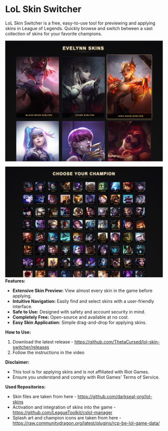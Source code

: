 # LoL Skin Switcher

LoL Skin Switcher is a free, easy-to-use tool for previewing and applying skins in League of Legends. Quickly browse and switch between a vast collection of skins for your favorite champions.

![](img/2.png)

![](img/1.png)
**Features:**

*   **Extensive Skin Preview:** View almost every skin in the game before applying.
*   **Intuitive Navigation:** Easily find and select skins with a user-friendly interface.
*   **Safe to Use:** Designed with safety and account security in mind.
*   **Completely Free:** Open-source and available at no cost.
*   **Easy Skin Application:** Simple drag-and-drop for applying skins.

**How to Use:**

1.  Download the latest release - https://github.com/ThetaCursed/lol-skin-switcher/releases
2.  Follow the instructions in the video


**Disclaimer:**

*   This tool is for applying skins and is not affiliated with Riot Games.
*   Ensure you understand and comply with Riot Games' Terms of Service.

**Used Repositories:**

*   Skin files are taken from here - https://github.com/darkseal-org/lol-skins
*   Activation and integration of skins into the game - https://github.com/LeagueToolkit/cslol-manager
*   Splash art and champion icons are taken from here - https://raw.communitydragon.org/latest/plugins/rcp-be-lol-game-data/
